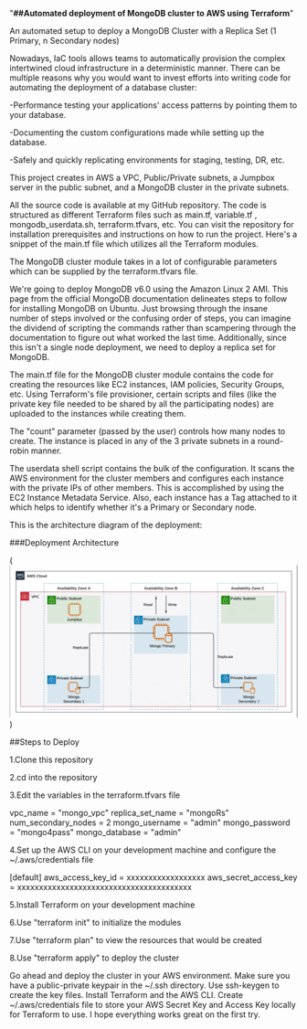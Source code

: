 "**##Automated deployment of MongoDB cluster to AWS using Terraform**"

An automated setup to deploy a MongoDB Cluster with a Replica Set (1 Primary, n Secondary nodes)

Nowadays, IaC tools allows teams to automatically provision the complex intertwined cloud infrastructure in a deterministic manner. There can be multiple reasons why you would want to invest efforts into writing code for automating the deployment of a database cluster:

-Performance testing your applications' access patterns by pointing them to your database.

-Documenting the custom configurations made while setting up the database.

-Safely and quickly replicating environments for staging, testing, DR, etc.

This project creates in AWS a VPC, Public/Private subnets, a Jumpbox server in the public subnet, and a MongoDB cluster in the private subnets.

All the source code is available at my GitHub repository. The code is structured as different Terraform files such as main.tf, variable.tf , mongodb_userdata.sh, terraform.tfvars, etc. You can visit the repository for installation prerequisites and instructions on how to run the project. Here's a snippet of the main.tf file which utilizes all the Terraform modules.

The MongoDB cluster module takes in a lot of configurable parameters which can be supplied by the terraform.tfvars file.

We're going to deploy MongoDB v6.0 using the Amazon Linux 2 AMI. This page from the official MongoDB documentation delineates steps to follow for installing MongoDB on Ubuntu. Just browsing through the insane number of steps involved or the confusing order of steps, you can imagine the dividend of scripting the commands rather than scampering through the documentation to figure out what worked the last time. Additionally, since this isn't a single node deployment, we need to deploy a replica set for MongoDB.

The main.tf file for the MongoDB cluster module contains the code for creating the resources like EC2 instances, IAM policies, Security Groups, etc. Using Terraform's file provisioner, certain scripts and files (like the private key file needed to be shared by all the participating nodes) are uploaded to the instances while creating them.

The "count" parameter (passed by the user) controls how many nodes to create. The instance is placed in any of the 3 private subnets in a round-robin manner.

The userdata shell script contains the bulk of the configuration. It scans the AWS environment for the cluster members and configures each instance with the private IPs of other members. This is accomplished by using the EC2 Instance Metadata Service. Also, each instance has a Tag attached to it which helps to identify whether it's a Primary or Secondary node.

This is the architecture diagram of the deployment:

###Deployment Architecture


(![Deployment Achitecture](<deployment architecture diagram.jpg>))

##Steps to Deploy

1.Clone this repository

2.cd into the repository

3.Edit the variables in the terraform.tfvars file

  vpc_name = "mongo_vpc"
  replica_set_name = "mongoRs"
  num_secondary_nodes = 2
  mongo_username = "admin"
  mongo_password = "mongo4pass"
  mongo_database = "admin"

4.Set up the AWS CLI on your development machine and configure the ~/.aws/credentials file

  [default]
  aws_access_key_id = xxxxxxxxxxxxxxxxxx
  aws_secret_access_key = xxxxxxxxxxxxxxxxxxxxxxxxxxxxxxxxxxxxxxxx

5.Install Terraform on your development machine

6.Use "terraform init" to initialize the modules

7.Use "terraform plan" to view the resources that would be created

8.Use "terraform apply" to deploy the cluster

Go ahead and deploy the cluster in your AWS environment. Make sure you have a public-private keypair in the ~/.ssh directory. Use ssh-keygen to create the key files. Install Terraform and the AWS CLI. Create ~/.aws/credentials file to store your AWS Secret Key and Access Key locally for Terraform to use. I hope everything works great on the first try. 
